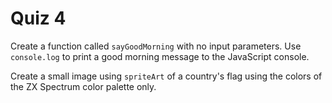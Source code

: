 # Quiz 4

Create a function called `sayGoodMorning` with no input parameters. Use `console.log` to print a good morning message to the JavaScript console.

Create a small image using `spriteArt` of a country's flag using the colors of the ZX Spectrum color palette only.

